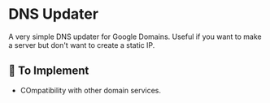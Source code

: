 # DNS Updater

A very simple DNS updater for Google Domains. Useful if you want to make a server but don't want to create a static IP. 


## 🚚 To Implement
* COmpatibility with other domain services. 
